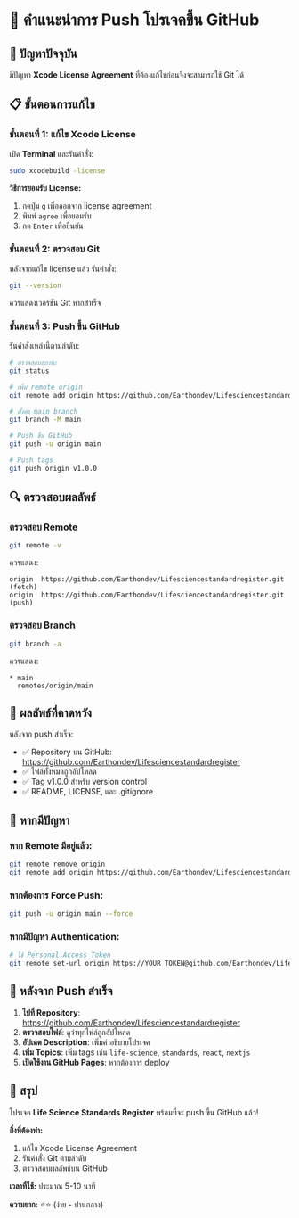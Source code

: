 # 🚀 คำแนะนำการ Push โปรเจคขึ้น GitHub

## 🚨 ปัญหาปัจจุบัน
มีปัญหา **Xcode License Agreement** ที่ต้องแก้ไขก่อนจึงจะสามารถใช้ Git ได้

## 📋 ขั้นตอนการแก้ไข

### ขั้นตอนที่ 1: แก้ไข Xcode License
เปิด **Terminal** และรันคำสั่ง:
```bash
sudo xcodebuild -license
```

**วิธีการยอมรับ License:**
1. กดปุ่ม `q` เพื่อออกจาก license agreement
2. พิมพ์ `agree` เพื่อยอมรับ
3. กด `Enter` เพื่อยืนยัน

### ขั้นตอนที่ 2: ตรวจสอบ Git
หลังจากแก้ไข license แล้ว รันคำสั่ง:
```bash
git --version
```
ควรแสดงเวอร์ชัน Git หากสำเร็จ

### ขั้นตอนที่ 3: Push ขึ้น GitHub
รันคำสั่งเหล่านี้ตามลำดับ:

```bash
# ตรวจสอบสถานะ
git status

# เพิ่ม remote origin
git remote add origin https://github.com/Earthondev/Lifesciencestandardregister.git

# ตั้งค่า main branch
git branch -M main

# Push ขึ้น GitHub
git push -u origin main

# Push tags
git push origin v1.0.0
```

## 🔍 ตรวจสอบผลลัพธ์

### ตรวจสอบ Remote
```bash
git remote -v
```
ควรแสดง:
```
origin  https://github.com/Earthondev/Lifesciencestandardregister.git (fetch)
origin  https://github.com/Earthondev/Lifesciencestandardregister.git (push)
```

### ตรวจสอบ Branch
```bash
git branch -a
```
ควรแสดง:
```
* main
  remotes/origin/main
```

## 🎯 ผลลัพธ์ที่คาดหวัง

หลังจาก push สำเร็จ:
- ✅ Repository บน GitHub: https://github.com/Earthondev/Lifesciencestandardregister
- ✅ ไฟล์ทั้งหมดถูกอัปโหลด
- ✅ Tag v1.0.0 สำหรับ version control
- ✅ README, LICENSE, และ .gitignore

## 🚨 หากมีปัญหา

### หาก Remote มีอยู่แล้ว:
```bash
git remote remove origin
git remote add origin https://github.com/Earthondev/Lifesciencestandardregister.git
```

### หากต้องการ Force Push:
```bash
git push -u origin main --force
```

### หากมีปัญหา Authentication:
```bash
# ใช้ Personal Access Token
git remote set-url origin https://YOUR_TOKEN@github.com/Earthondev/Lifesciencestandardregister.git
```

## 📱 หลังจาก Push สำเร็จ

1. **ไปที่ Repository**: https://github.com/Earthondev/Lifesciencestandardregister
2. **ตรวจสอบไฟล์**: ดูว่าทุกไฟล์ถูกอัปโหลด
3. **อัปเดต Description**: เพิ่มคำอธิบายโปรเจค
4. **เพิ่ม Topics**: เพิ่ม tags เช่น `life-science`, `standards`, `react`, `nextjs`
5. **เปิดใช้งาน GitHub Pages**: หากต้องการ deploy

## 🎉 สรุป

โปรเจค **Life Science Standards Register** พร้อมที่จะ push ขึ้น GitHub แล้ว!

**สิ่งที่ต้องทำ:**
1. แก้ไข Xcode License Agreement
2. รันคำสั่ง Git ตามลำดับ
3. ตรวจสอบผลลัพธ์บน GitHub

**เวลาที่ใช้:** ประมาณ 5-10 นาที

**ความยาก:** ⭐⭐ (ง่าย - ปานกลาง)

